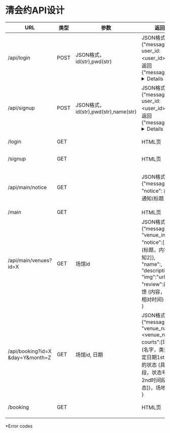 # 清会约API设计



| URL                              | 类型 | 参数                                 | 返回值                                                       | 解释                        |
| -------------------------------- | ---- | ------------------------------------ | ------------------------------------------------------------ | --------------------------- |
| /api/login                       | POST | JSON格式，id(str),pwd(str)           | JSON格式，正确{"message":"ok", user_id:<user_id>}，错误返回{"message":"<details>"} | 登陆                        |
| /api/signup                      | POST | JSON格式，id(str),pwd(str),name(str) | JSON格式，正确{"message":"ok", user_id:<user_id>}，错误返回{"message":"<details>"}, details 包括错误的地方 | 注册                        |
| /login                           | GET  |                                      | HTML页                                                       | 登录页                      |
| /signup                          | GET  |                                      | HTML页                                                       | 注册页                      |
| /api/main/notice                 | GET  |                                      | JSON格式，{"message":"ok",<br/>"notice": 前三个通知(标题，内容)} | 获取最新三个主页通知        |
| /main                            | GET  |                                      | HTML页                                                       | 主页                        |
| /api/main/venues?id=X            | GET  | 场馆id                               | JSON格式，{“message":"ok",<br/>"venue_info":{<br/>"notice":[通知1 (标题，内容) ,通知2]},<br/>"name":<name>,<br/>"description":<description>,<br/>"img":"url",<br/>"review":最新反馈 (内容，打星，相对时间) )}<br/>} | 获取场馆详情，url query格式 |
| /api/booking?id=X &day=Y&month=Z | GET  | 场馆id, 日期                         | JSON格式，{“message":"ok", <br/>"venue_name":<venue_name>,<br/>courts":[场地1 (名字，类型，[给定日期1st时间段的状态 (具体时间段，状态号)，2nd时间段的状态])，场地2，... ]<br/>} | 获取场馆下所有场地信息      |
| /booking                         | GET  |                                      | HTML页                                                       | 预定页                      |
|                                  |      |                                      |                                                              |                             |

*Error codes